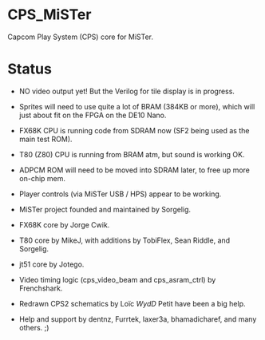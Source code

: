 # CPS_MiSTer

Capcom Play System (CPS) core for MiSTer.


# Status
- NO video output yet! But the Verilog for tile display is in progress.
- Sprites will need to use quite a lot of BRAM (384KB or more), which will just about fit on the FPGA on the DE10 Nano.
- FX68K CPU is running code from SDRAM now (SF2 being used as the main test ROM).
- T80 (Z80) CPU is running from BRAM atm, but sound is working OK.
- ADPCM ROM will need to be moved into SDRAM later, to free up more on-chip mem.
- Player controls (via MiSTer USB / HPS) appear to be working.



- MiSTer project founded and maintained by Sorgelig.
- FX68K core by Jorge Cwik.
- T80 core by MikeJ, with additions by TobiFlex, Sean Riddle, and Sorgelig.
- jt51 core by Jotego.
- Video timing logic (cps_video_beam and cps_asram_ctrl) by Frenchshark.
- Redrawn CPS2 schematics by Loïc *WydD* Petit have been a big help.
- Help and support by dentnz, Furrtek, laxer3a, bhamadicharef, and many others. ;)
